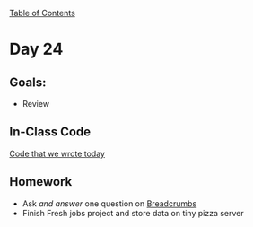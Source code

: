 [Table of Contents](/README.md)

# Day 24

## Goals:
* Review

## In-Class Code
[Code that we wrote today](/notes/day-24/code)

## Homework
* Ask *and answer* one question on [Breadcrumbs](http://tiy.breadcrumbsqa.com/)
* Finish Fresh jobs project and store data on tiny pizza server